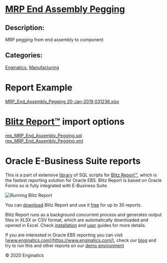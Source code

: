 # [MRP End Assembly Pegging](https://www.enginatics.com/reports/mrp-end-assembly-pegging/)
## Description: 
MRP pegging from end assembly to component
## Categories: 
[Enginatics](https://www.enginatics.com/library/?pg=1&category[]=Enginatics), [Manufacturing](https://www.enginatics.com/library/?pg=1&category[]=Manufacturing)
# Report Example
[MRP_End_Assembly_Pegging 20-Jan-2019 031236.xlsx](https://www.enginatics.com/example/mrp-end-assembly-pegging/)
# [Blitz Report™](https://www.enginatics.com/blitz-report/) import options
[rep_MRP_End_Assembly_Pegging.sql](https://www.enginatics.com/export/mrp-end-assembly-pegging/)\
[rep_MRP_End_Assembly_Pegging.xml](https://www.enginatics.com/xml/mrp-end-assembly-pegging/)
# Oracle E-Business Suite reports

This is a part of extensive [library](https://www.enginatics.com/library/) of SQL scripts for [Blitz Report™](https://www.enginatics.com/blitz-report/), which is the fastest reporting solution for Oracle EBS. Blitz Report is based on Oracle Forms so is fully integrated with E-Business Suite. 

![Running Blitz Report](https://www.enginatics.com/wp-content/uploads/2018/01/Running-blitz-report.png) 

You can [download](https://www.enginatics.com/download/) Blitz Report and use it [free](https://www.enginatics.com/pricing/) for up to 30 reports. 

Blitz Report runs as a background concurrent process and generates output files in XLSX or CSV format, which are automatically downloaded and opened in Excel. Check [installation](https://www.enginatics.com/installation-guide/) and [user](https://www.enginatics.com/user-guide/) guides for more details.

If you are interested in Oracle EBS reporting you can visit [www.enginatics.com](https://www.enginatics.com/), check our [blog](https://www.enginatics.com/blog/) and try to run this and other reports on our [demo environment](http://demo.enginatics.com/)

© 2020 Enginatics